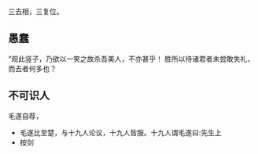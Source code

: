 三去相，三复位。
## 愚蠢
“观此竖子，乃欲以一笑之故杀吾美人，不亦甚乎！
胜所以待诸君者未尝敢失礼，而去者何多也？
## 不可识人
毛遂自荐，
- 毛遂比至楚，与十九人论议，十九人皆服。十九人谓毛遂曰:先生上
- 按剑
